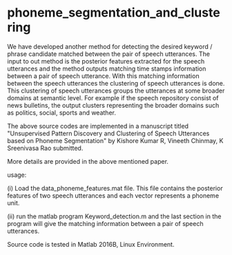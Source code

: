 # phoneme_segmentation_and_clustering

We have developed another method for detecting the desired keyword / phrase candidate matched between the pair of speech utterances. The input to out method is the posterior features extracted for the speech utterances and the method outputs matching time stamps information between a pair of speech utterance. With this matching information between the speech utterances the clustering of speech utterances is done. This clustering of speech utterances groups the utterances at some broader domains at semantic level. For example if the speech repository consist of news bulletins, the output clusters representing the broader domains such as politics, social, sports and weather.

The above source codes are implemented in a manuscript titled "Unsupervised Pattern Discovery and
Clustering of Speech Utterances based on Phoneme Segmentation" by Kishore Kumar R, Vineeth Chinmay, K Sreenivasa Rao submitted.

More details are provided in the above mentioned paper.

usage:

(i) Load the data_phoneme_features.mat file. This file contains the posterior features of two speech utterances and each vector represents a phoneme unit. 

(ii) run the matlab program Keyword_detection.m and the last section in the program will give the matching information between a pair of speech utterances. 

Source code is tested in Matlab 2016B, Linux Environment.
